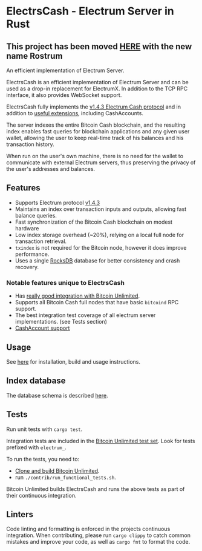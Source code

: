 # ElectrsCash - Electrum Server in Rust

## This project has been moved [HERE](https://gitlab.com/bitcoinunlimited/rostrum) with the new name Rostrum

An efficient implementation of Electrum Server.

ElectrsCash is an efficient implementation of Electrum Server and can be used
as a drop-in replacement for ElectrumX. In addition to the TCP RPC interface,
it also provides WebSocket support.

ElectrsCash fully implements the
[v1.4.3 Electrum Cash protocol](https://bitcoincash.network/electrum/)
and in addition to [useful extensions](doc/rpc.md), including CashAccounts.

The server indexes the entire Bitcoin Cash blockchain, and the resulting index
enables fast queries for blockchain applications and any given user wallet,
allowing the user to keep real-time track of his balances and his transaction
history.

When run on the user's own machine, there is no need for the wallet to
communicate with external Electrum servers,
thus preserving the privacy of the user's addresses and balances.

## Features

- Supports Electrum protocol [v1.4.3](https://bitcoincash.network/electrum/)
- Maintains an index over transaction inputs and outputs, allowing fast balance
  queries.
- Fast synchronization of the Bitcoin Cash blockchain on modest hardware
- Low index storage overhead (~20%), relying on a local full node for
  transaction retrieval.
- `txindex` is not required for the Bitcoin node, however it does improve
  performance.
- Uses a single [RocksDB](https://github.com/spacejam/rust-rocksdb) database
  for better consistency and crash recovery.

### Notable features unique to ElectrsCash

- Has [really good integration with Bitcoin Unlimited](https://github.com/BitcoinUnlimited/BitcoinUnlimited/blob/release/doc/bu-electrum-integration.md).
- Supports all Bitcoin Cash full nodes that have basic `bitcoind` RPC support.
- The best integration test coverage of all electrum server implementations.
  (see Tests section)
- [CashAccount support](https://honest.cash/v2/dagur/fast-cashaccount-lookups-using-bitbox-and-electrum-4781)

## Usage

See [here](doc/usage.md) for installation, build and usage instructions.

## Index database

The database schema is described [here](doc/schema.md).

## Tests

Run unit tests with `cargo test`.

Integration tests are included in the [Bitcoin Unlimited test set](https://github.com/BitcoinUnlimited/BitcoinUnlimited/tree/dev/qa/rpc-tests). Look for tests prefixed with `electrum_`.

To run the tests, you need to:
- [Clone and build Bitcoin Unlimited](https://github.com/BitcoinUnlimited/BitcoinUnlimited/blob/release/doc/build-unix.md).
- run `./contrib/run_functional_tests.sh`.

Bitcoin Unlimited builds ElectrsCash and runs the above tests as part of their
continuous integration.

## Linters

Code linting and formatting is enforced in the projects continuous integration.
When contributing, please run `cargo clippy` to catch common mistakes and
improve your code, as well as `cargo fmt` to format the code.
